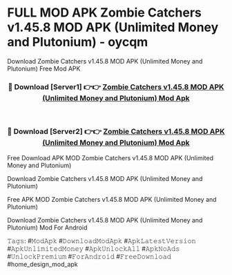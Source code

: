 # FULL MOD APK Zombie Catchers v1.45.8 MOD APK (Unlimited Money and Plutonium) - oycqm
Download Zombie Catchers v1.45.8 MOD APK (Unlimited Money and Plutonium) Free Mod APK

<div align="center">
<h3>🔴 Download [Server1] 👉👉 <a href="https://apk-comot.site?title=Zombie_Catchers_v1.45.8_MOD_APK_(Unlimited_Money_and_Plutonium)">Zombie Catchers v1.45.8 MOD APK (Unlimited Money and Plutonium) Mod Apk</a></h3><br>

<h3>🔴 Download [Server2] 👉👉 <a href="https://apk-comot.site?title=Zombie_Catchers_v1.45.8_MOD_APK_(Unlimited_Money_and_Plutonium)">Zombie Catchers v1.45.8 MOD APK (Unlimited Money and Plutonium) Mod Apk</a></h3>
</div>


Free Download APK MOD Zombie Catchers v1.45.8 MOD APK (Unlimited Money and Plutonium)

Download Zombie Catchers v1.45.8 MOD APK (Unlimited Money and Plutonium) 

Free APK MOD Zombie Catchers v1.45.8 MOD APK (Unlimited Money and Plutonium) 

Download Zombie Catchers v1.45.8 MOD APK (Unlimited Money and Plutonium) Mod For Android

𝚃𝚊𝚐𝚜: #𝙼𝚘𝚍𝙰𝚙𝚔 #𝙳𝚘𝚠𝚗𝚕𝚘𝚊𝚍𝙼𝚘𝚍𝙰𝚙𝚔 #𝙰𝚙𝚔𝙻𝚊𝚝𝚎𝚜𝚝𝚅𝚎𝚛𝚜𝚒𝚘𝚗 #𝙰𝚙𝚔𝚄𝚗𝚕𝚒𝚖𝚒𝚝𝚎𝚍𝙼𝚘𝚗𝚎𝚢 #𝙰𝚙𝚔𝚄𝚗𝚕𝚘𝚌𝚔𝙰𝚕𝚕 #𝙰𝚙𝚔𝙽𝚘𝙰𝚍𝚜 #𝚄𝚗𝚕𝚘𝚌𝚔𝙿𝚛𝚎𝚖𝚒𝚞𝚖 #𝙵𝚘𝚛𝙰𝚗𝚍𝚛𝚘𝚒𝚍 #𝙵𝚛𝚎𝚎𝙳𝚘𝚠𝚗𝚕𝚘𝚊𝚍 #home_design_mod_apk